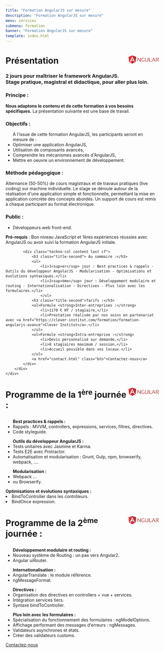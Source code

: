 ```yaml
---
title: "Formation AngularJS sur mesure"
description: "Formation AngularJS sur mesure"
menu: services
submenu: formation
banner: "Formation AngularJS sur mesure"
template: index.html
---
```

<div class="techno-logo">
	<div class="wrap cf">
		<div class="inner">
			<h2 style="font-size:2em;">
				<img src="img/logo-angularjs.svg" alt="AngularJS" style="width:100px;float:right;">
				Présentation
			</h2>
		</div>
	</div>
</div>

<section class="section">
	<div class="wrap cf">
		<div class="inner">
			<h3 class="title-second">2 jours pour maîtriser le framework AngularJS.<br>Stage pratique, magistral et didactique, pour aller plus loin.</h3>
			<div class="techno-col content cf">
				<h3 class="title-second">Principe :</h3>
					<p><strong>Nous adaptons le contenu et de cette formation à vos besoins spécifiques.</strong> La présentation suivante est une base de travail.</p>
				<h3 class="title-second">Objectifs :</h3>
				<ul>À l'issue de cette formation AngularJS, les participants seront en mesure de :
					<li>Optimiser une application AngularJS,</li>
					<li>Utilisation de composants avancés,</li>
					<li>Comprendre les mécanismes avancés d'AngularJS,</li>
					<li>Mettre en oeuvre un environnement de développement.</li>
				</ul>
				<h3 class="title-second">Méthode pédagogique :</h3>
				<p>Alternance (50-50%) de cours magistraux et de travaux pratiques (live coding) sur machine individuelle. Le stage se déroule autour de la réalisation d'une application simple et fonctionnelle, permettant la mise en application concrète des concepts abordés. Un support de cours est remis à chaque participant au format électronique.</p>
				<h3 class="title-second">Public :</h3>
				<ul>
					<li>Développeurs web front-end.</li>
				</ul>
				<p><strong>Pré-requis</strong> : Bon niveau JavaScript et 1ères expériences réussies avec AngularJS ou avoir suivi la formation AngularJS initiale.</p>
			</div>

			<div class="techno-col content last cf">
				<h3 class="title-second"> Au sommaire :</h3>
				<ul>
					<li>1<sup>er</sup> jour : Best practices & rappels - Outils du développeur AngularJS - Modularisation - Optimisations et évolutions syntaxiques.</li>
					<li>2<sup>ème</sup> jour : Développement modulaire et routing - Internationalisation - Directives - Plus loin avec les formulaires.</li>
					</ul>
				<h3 class="title-second">Tarifs :</h3>
				<ul>Formule <strong>Inter-entreprises :</strong>
					<li>1170 € HT / stagiaire,</li>
					<li>Prestation réalisée par nos soins en partenariat avec <a href="https://clever-institut.com/formation/formation-angularjs-avance">Clever Institut</a>.</li>
				</ul>
				<ul>Formule <strong>Intra-entreprise :</strong>
					<li>Devis personnalisé sur demande,</li>
					<li>8 stagiaires maximum / session,</li>
					<li>Accueil possible dans vos locaux.</li>
				</ul>
				<a href="contact.html" class="btn">Contactez-nous</a>
			</div>
		</div>
	</div>
</section>

<div class="techno-logo">
	<div class="wrap cf">
		<div class="inner">
			<h3 style="font-size:2em;">
				<img src="img/logo-angularjs.svg" alt="AngularJS" style="width:100px;float:right;">
				Programme de la 1<sup>ère</sup> journée :
			</h3>
		</div>
	</div>
</div>
<section class="section">
	<div class="wrap cf">
		<div class="inner">
			<div class="techno-col content cf">
				<ul><strong>Best practices & rappels :</strong>
					<li>Rappels : MVVM, controllers, expressions, services, filtres, directives.</li>
					<li>Code styleguide.</li>
				</ul>
				<ul><strong>Outils du développeur AngularJS :</strong>
					<li>Tests unitaires avec Jasmine et Karma.</li>
					<li>Tests E2E avec Protractor.</li>
					<li>Automatisation et modularisation : Grunt, Gulp, npm, browserify, webpack, ....</li>
				</ul>
			</div>
			<div class="techno-col content last cf">
				<ul><strong>Modularisation :</strong>
					<li>Webpack ...</li>
					<li>ou Browserify.</li>
				</ul>
				<strong>Optimisations et évolutions syntaxiques :</strong>
					<li>BindToController dans les contrôleurs.</li>
					<li>BindOnce expression.</li>
				</ul>
			</div>
		</div>
	</div>
</section>

<div class="techno-logo">
	<div class="wrap cf">
		<div class="inner">
			<h3 style="font-size:2em;">
				<img src="img/logo-angularjs.svg" alt="AngulaJS" style="width:100px;float:right;">
				Programme de la 2<sup>ème</sup> journée :
			</h3>
		</div>
	</div>
</div>
<section class="section">
	<div class="wrap cf">
		<div class="inner">
			<div class="techno-col content cf">
				<ul><strong>Développement modulaire et routing :</strong>
					<li>Nouveau système de Routing : un pas vers Angular2.</li>
					<li>Angular uiRouter.</li>
				</ul>
				<ul><strong>Internationalisation :</strong>
					<li>AngularTranslate : le module référence.</li>
					<li>ngMessageFormat.</li>
				</ul>
				<ul><strong>Directives :</strong>
					<li>Organisation des directives en controllers + vue + services.</li>
					<li>Intégration services tiers.</li>
					<li>Syntaxe bindToController.</li>
				</ul>
			</div>
			<div class="techno-col content last cf">
				<ul><strong>Plus loin avec les formulaires :</strong>
					<li>Spécialisation du fonctionnement des formulaires : ngModelOptions.</li>
					<li>Affichage performant des messages d'erreurs : ngMessages.</li>
					<li>Validateurs asynchrones et états.</li>
					<li>Créer des validateurs customs.</li>
				</ul>
				<a href="contact.html" class="btn">Contactez-nous</a>
			</div>
		</div>
	</div>
</section>
